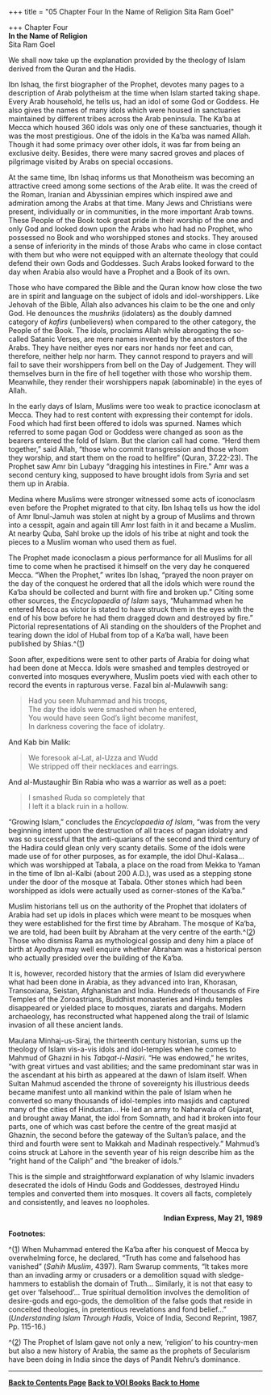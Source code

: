 +++
title = "05 Chapter Four In the Name of Religion Sita Ram Goel"

+++
Chapter Four  
**In the Name of Religion**  
Sita Ram Goel

We shall now take up the explanation provided by the theology of Islam derived from the Quran and the Hadis.

Ibn Ishaq, the first biographer of the Prophet, devotes many pages to a description of Arab polytheism at the time when Islam started taking shape.  Every Arab household, he tells us, had an idol of some God or Goddess.  He also gives the names of many idols which were housed in sanctuaries maintained by different tribes across the Arab peninsula. 
The Ka‘ba at Mecca which housed 360 idols was only one of these sanctuaries, though it was the most prestigious.  One of the idols in the Ka’ba was named Allah.  Though it had some primacy over other idols, it was far from being an exclusive deity.  Besides, there were many sacred groves and places of pilgrimage visited by Arabs on special occasions.

At the same time, Ibn Ishaq informs us that Monotheism was becoming an attractive creed among some sections of the Arab elite.  It was the creed of the Roman, Iranian and Abyssinian empires which inspired awe and admiration among the Arabs at that time.  Many Jews and Christians were present, individually or in communities, in the more important Arab towns.  These People of the Book took great pride in their worship of the one and only God and looked down upon the Arabs who had had no Prophet, who possessed no Book and who worshipped stones and stocks. 
They aroused a sense of inferiority in the minds of those Arabs who came in close contact with them but who were not equipped with an alternate theology that could defend their own Gods and Goddesses.  Such Arabs looked forward to the day when Arabia also would have a Prophet and a Book of its own.

Those who have compared the Bible and the Quran know how close the two are in spirit and language on the subject of idols and idol-worshippers.  Like Jehovah of the Bible, Allah also advances his claim to be the one and only God.  He denounces the *mushriks*
(idolaters) as the doubly damned category of *kafirs* (unbelievers) when
compared to the other category, the People of the Book.  The idols, proclaims Allah while abrogating the so-called Satanic Verses, are mere names invented by the ancestors of the Arabs.  They have neither eyes nor ears nor hands nor feet and can, therefore, neither help nor harm. 
They cannot respond to prayers and will fail to save their worshippers from bell on the Day of Judgement.  They will themselves burn in the fire of hell together with those who worship them.  Meanwhile, they render their worshippers napak (abominable) in the eyes of Allah.

In the early days of Islam, Muslims were too weak to practice iconoclasm at Mecca.  They had to rest content with expressing their contempt for idols.  Food which had first been offered to idols was spurned.  Names which referred to some pagan God or Goddess were changed as soon as the bearers entered the fold of Islam.  But the clarion call had come. 
“Herd them together,” said Allah, “those who commit transgression and those whom they worship, and start them on the road to hellfire” (Quran, 37.22-23). The Prophet saw Amr bin Lubayy “dragging his intestines in Fire.” Amr was a second century king, supposed to have brought idols from Syria and set them up in Arabia.

Medina where Muslims were stronger witnessed some acts of iconoclasm even before the Prophet migrated to that city.  Ibn Ishaq tells us how the idol of Amr Ibnul-Jamuh was stolen at night by a group of Muslims and thrown into a cesspit, again and again till Amr lost faith in it and became a Muslim.  At nearby Quba, Sahl broke up the idols of his tribe at night and took the pieces to a Muslim woman who used them as fuel.

The Prophet made iconoclasm a pious performance for all Muslims for all time to come when he practised it himself on the very day he conquered Mecca.  “When the Prophet,” writes Ibn Ishaq, “prayed the noon prayer on the day of the conquest he ordered that all the idols which were round the Ka‘ba should be collected and burnt with fire and broken up.” Citing some other sources, the *Encyclopaedia of Islam* says, “Muhammad when he entered Mecca as victor is stated to have struck them in the eyes with the end of his bow before he had them dragged down and destroyed by fire.” Pictorial representations of Ali standing on the shoulders of the Prophet and tearing down the idol of Hubal from top of a Ka‘ba wall, have been published by Shias.^([1](#1))

Soon after, expeditions were sent to other parts of Arabia for doing what had been done at Mecca.  Idols were smashed and temples destroyed or converted into mosques everywhere, Muslim poets vied with each other to record the events in rapturous verse.  Fazal bin al-Mulawwih sang:

> Had you seen Muhammad and his troops,  
> The day the idols were smashed when he entered,  
> You would have seen God’s light become manifest,  
> In darkness covering the face of idolatry.

And Kab bin Malik:

> We foresook al-Lat, al-Uzza and Wudd  
> We stripped off their necklaces and earrings.

And al-Mustaughir Bin Rabia who was a warrior as well as a poet:

> I smashed Ruda so completely that  
> I left it a black ruin in a hollow.

“Growing Islam,” concludes the *Encyclopaedia of Islam*, “was from the very beginning intent upon the destruction of all traces of pagan idolatry and was so successful that the anti-quarians of the second and third century of the Hadira could glean only very scanty details.  Some of the idols were made use of for other purposes, as for example, the idol Dhul-Kalasa… which was worshipped at Tabala, a place on the road from Mekka to Yaman in the time of Ibn al-Kalbi (about 200 A.D.), was used as a stepping stone under the door of the mosque at Tabala.  Other stones which had been worshipped as idols were actually used as corner-stones of the Ka‘ba.”

Muslim historians tell us on the authority of the Prophet that idolaters of Arabia had set up idols in places which were meant to be mosques when they were established for the first time by Abraham.  The mosque of Ka‘ba, we are told, had been built by Abraham at the very centre of the earth.^([2](#2))  Those who dismiss Rama as mythological gossip and deny him a place of birth at Ayodhya may well enquire whether Abraham was a historical person who actually presided over the building of the Ka‘ba.

It is, however, recorded history that the armies of Islam did everywhere what had been done in Arabia, as they advanced into Iran, Khorasan, Transoxiana, Seistan, Afghanistan and India.  Hundreds of thousands of Fire Temples of the Zoroastrians, Buddhist monasteries and Hindu temples disappeared or yielded place to mosques, ziarats and dargahs.  Modern archaeology, has reconstructed what happened along the trail of Islamic invasion of all these ancient lands.

Maulana Minhaj-us-Siraj, the thirteenth century historian, sums up the theology of Islam vis-a-vis idols and idol-temples when he comes to Mahmud of Ghazni in his *Tabqat-i-Nasiri*. “He was endowed,” he writes, “with great virtues and vast abilities; and the same predominant star was in the ascendant at his birth as appeared at the dawn of Islam itself.  When Sultan Mahmud ascended the throne of sovereignty his illustrious deeds became manifest unto all mankind within the pale of Islam when he converted so many thousands of idol-temples into masjids and captured many of the cities of Hindustan… He led an army to Naharwala of Gujarat, and brought away Manat, the idol from Somnath, and had it broken into four parts, one of which was cast before the centre of the great masjid at Ghaznin, the second before the gateway of the Sultan’s palace, and the third and fourth were sent to Makkah and Madinah respectively.” Mahmud’s coins struck at Lahore in the seventh year of his reign describe him as the “right hand of the Caliph” and “the breaker of idols.”

This is the simple and straightforward explanation of why Islamic invaders desecrated the idols of Hindu Gods and Goddesses, destroyed Hindu temples and converted them into mosques.  It covers all facts, completely and consistently, and leaves no loopholes.

<div align="right">

**Indian Express, May 21, 1989**

</div>

  

**Footnotes:**

^([1](#1a)) When Muhammad entered the Ka‘ba after his conquest of Mecca by overwhelming force, he declared, “Truth has come and falsehood has vanished” (*Sahih Muslim*, 4397).  Ram Swarup comments, “It takes more than an invading army or crusaders or a demolition squad with sledge-hammers to establish the domain of Truth… Similarly, it is not that easy to get over ‘falsehood’… True spiritual demolition involves the demolition of desire-gods and ego-gods, the demolition of the false gods that reside in conceited theologies, in pretentious revelations and fond belief…” (*Understanding Islam Through Hadis*, Voice of India, Second Reprint, 1987, Pp. 115-16.)

^([2](#2a)) The Prophet of Islam gave not only a new, ‘religion’ to his country-men but also a new history of Arabia, the same as the prophets of Secularism have been doing in India since the days of Pandit Nehru’s dominance.

------------------------------------------------------------------------

**[Back to Contents Page](index.htm)    [Back to VOI
Books](http://voiceofdharma.org/books)    [Back to Home](http://voiceofdharma.org)**
